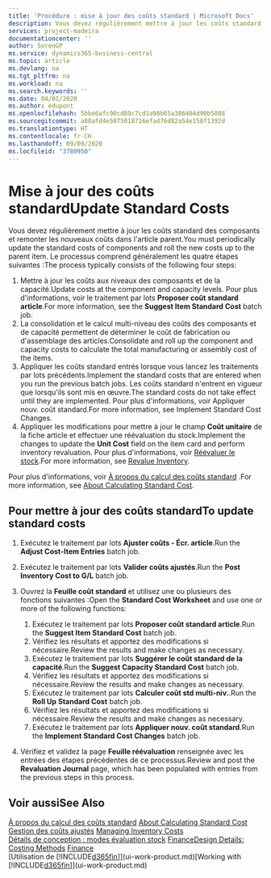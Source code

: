```yaml
---
title: 'Procédure : mise à jour des coûts standard | Microsoft Docs'
description: Vous devez régulièrement mettre à jour les coûts standard des composants et remonter les nouveaux coûts dans l'article parent.
services: project-madeira
documentationcenter: ''
author: SorenGP
ms.service: dynamics365-business-central
ms.topic: article
ms.devlang: na
ms.tgt_pltfrm: na
ms.workload: na
ms.search.keywords: ''
ms.date: 04/01/2020
ms.author: edupont
ms.openlocfilehash: 5bbe6afc90cd89c7cd1a98b65a386404d90b5088
ms.sourcegitcommit: a80afd4e5075018716efad76d82a54e158f1392d
ms.translationtype: HT
ms.contentlocale: fr-CH
ms.lasthandoff: 09/09/2020
ms.locfileid: "3780950"
---
```

# <a name="update-standard-costs"></a><span data-ttu-id="3141e-103">Mise à jour des coûts standard</span><span class="sxs-lookup"><span data-stu-id="3141e-103">Update Standard Costs</span></span>
<span data-ttu-id="3141e-104">Vous devez régulièrement mettre à jour les coûts standard des composants et remonter les nouveaux coûts dans l'article parent.</span><span class="sxs-lookup"><span data-stu-id="3141e-104">You must periodically update the standard costs of components and roll the new costs up to the parent item.</span></span> <span data-ttu-id="3141e-105">Le processus comprend généralement les quatre étapes suivantes :</span><span class="sxs-lookup"><span data-stu-id="3141e-105">The process typically consists of the following four steps:</span></span>  

1.  <span data-ttu-id="3141e-106">Mettre à jour les coûts aux niveaux des composants et de la capacité.</span><span class="sxs-lookup"><span data-stu-id="3141e-106">Update costs at the component and capacity levels.</span></span> <span data-ttu-id="3141e-107">Pour plus d'informations, voir le traitement par lots **Proposer coût standard article**.</span><span class="sxs-lookup"><span data-stu-id="3141e-107">For more information, see the **Suggest Item Standard Cost** batch job.</span></span>  
2.  <span data-ttu-id="3141e-108">La consolidation et le calcul multi-niveau des coûts des composants et de capacité permettent de déterminer le coût de fabrication ou d'assemblage des articles.</span><span class="sxs-lookup"><span data-stu-id="3141e-108">Consolidate and roll up the component and capacity costs to calculate the total manufacturing or assembly cost of the items.</span></span>  
3.  <span data-ttu-id="3141e-109">Appliquer les coûts standard entrés lorsque vous lancez les traitements par lots précédents.</span><span class="sxs-lookup"><span data-stu-id="3141e-109">Implement the standard costs that are entered when you run the previous batch jobs.</span></span> <span data-ttu-id="3141e-110">Les coûts standard n'entrent en vigueur que lorsqu'ils sont mis en œuvre.</span><span class="sxs-lookup"><span data-stu-id="3141e-110">The standard costs do not take effect until they are implemented.</span></span> <span data-ttu-id="3141e-111">Pour plus d'informations, voir Appliquer nouv. coût standard.</span><span class="sxs-lookup"><span data-stu-id="3141e-111">For more information, see Implement Standard Cost Changes.</span></span>  
4.  <span data-ttu-id="3141e-112">Appliquer les modifications pour mettre à jour le champ **Coût unitaire** de la fiche article et effectuer une réévaluation du stock.</span><span class="sxs-lookup"><span data-stu-id="3141e-112">Implement the changes to update the **Unit Cost** field on the item card and perform inventory revaluation.</span></span> <span data-ttu-id="3141e-113">Pour plus d'informations, voir [Réévaluer le stock](inventory-how-revalue-inventory.md).</span><span class="sxs-lookup"><span data-stu-id="3141e-113">For more information, see [Revalue Inventory](inventory-how-revalue-inventory.md).</span></span>  

<span data-ttu-id="3141e-114">Pour plus d'informations, voir [À propos du calcul des coûts standard](finance-about-calculating-standard-cost.md) .</span><span class="sxs-lookup"><span data-stu-id="3141e-114">For more information, see [About Calculating Standard Cost](finance-about-calculating-standard-cost.md).</span></span>  
## <a name="to-update-standard-costs"></a><span data-ttu-id="3141e-115">Pour mettre à jour des coûts standard</span><span class="sxs-lookup"><span data-stu-id="3141e-115">To update standard costs</span></span>  
1.  <span data-ttu-id="3141e-116">Exécutez le traitement par lots **Ajuster coûts - Écr. article**.</span><span class="sxs-lookup"><span data-stu-id="3141e-116">Run the **Adjust Cost-Item Entries** batch job.</span></span>  
2.  <span data-ttu-id="3141e-117">Exécutez le traitement par lots **Valider coûts ajustés**.</span><span class="sxs-lookup"><span data-stu-id="3141e-117">Run the **Post Inventory Cost to G/L** batch job.</span></span>  
3.  <span data-ttu-id="3141e-118">Ouvrez la **Feuille coût standard** et utilisez une ou plusieurs des fonctions suivantes :</span><span class="sxs-lookup"><span data-stu-id="3141e-118">Open the **Standard Cost Worksheet** and use one or more of the following functions:</span></span>  

    1.  <span data-ttu-id="3141e-119">Exécutez le traitement par lots **Proposer coût standard article**.</span><span class="sxs-lookup"><span data-stu-id="3141e-119">Run the **Suggest Item Standard Cost** batch job.</span></span>  
    2.  <span data-ttu-id="3141e-120">Vérifiez les résultats et apportez des modifications si nécessaire.</span><span class="sxs-lookup"><span data-stu-id="3141e-120">Review the results and make changes as necessary.</span></span>  
    3.  <span data-ttu-id="3141e-121">Exécutez le traitement par lots **Suggérer le coût standard de la capacité**.</span><span class="sxs-lookup"><span data-stu-id="3141e-121">Run the **Suggest Capacity Standard Cost** batch job.</span></span>  
    4.  <span data-ttu-id="3141e-122">Vérifiez les résultats et apportez des modifications si nécessaire.</span><span class="sxs-lookup"><span data-stu-id="3141e-122">Review the results and make changes as necessary.</span></span>
    5. <span data-ttu-id="3141e-123">Exécutez le traitement par lots **Calculer coût std multi-niv.**.</span><span class="sxs-lookup"><span data-stu-id="3141e-123">Run the **Roll Up Standard Cost** batch job.</span></span>
    6.  <span data-ttu-id="3141e-124">Vérifiez les résultats et apportez des modifications si nécessaire.</span><span class="sxs-lookup"><span data-stu-id="3141e-124">Review the results and make changes as necessary.</span></span>
    7.  <span data-ttu-id="3141e-125">Exécutez le traitement par lots **Appliquer nouv. coût standard**.</span><span class="sxs-lookup"><span data-stu-id="3141e-125">Run the **Implement Standard Cost Changes** batch job.</span></span>  
4.  <span data-ttu-id="3141e-126">Vérifiez et validez la page **Feuille réévaluation** renseignée avec les entrées des étapes précédentes de ce processus.</span><span class="sxs-lookup"><span data-stu-id="3141e-126">Review and post the **Revaluation Journal** page, which has been populated with entries from the previous steps in this process.</span></span>  

## <a name="see-also"></a><span data-ttu-id="3141e-127">Voir aussi</span><span class="sxs-lookup"><span data-stu-id="3141e-127">See Also</span></span>  
 <span data-ttu-id="3141e-128">[À propos du calcul des coûts standard](finance-about-calculating-standard-cost.md) </span><span class="sxs-lookup"><span data-stu-id="3141e-128">[About Calculating Standard Cost](finance-about-calculating-standard-cost.md) </span></span>  
 <span data-ttu-id="3141e-129">[Gestion des coûts ajustés](finance-manage-inventory-costs.md) </span><span class="sxs-lookup"><span data-stu-id="3141e-129">[Managing Inventory Costs](finance-manage-inventory-costs.md) </span></span>  
 <span data-ttu-id="3141e-130">[Détails de conception : modes évaluation stock](design-details-costing-methods.md) [Finance](finance.md)</span><span class="sxs-lookup"><span data-stu-id="3141e-130">[Design Details: Costing Methods](design-details-costing-methods.md) [Finance](finance.md)</span></span>  
 <span data-ttu-id="3141e-131">[Utilisation de [!INCLUDE[d365fin](includes/d365fin_md.md)]](ui-work-product.md)</span><span class="sxs-lookup"><span data-stu-id="3141e-131">[Working with [!INCLUDE[d365fin](includes/d365fin_md.md)]](ui-work-product.md)</span></span>  
